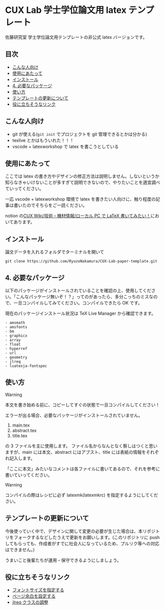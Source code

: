 # CUX Lab 学士学位論文用 latex テンプレート <!-- omit in toc -->

佐藤研究室 学士学位論文用テンプレートの非公式 latex バージョンです。

## 目次 <!-- omit in toc -->

- [こんな人向け](#こんな人向け)
- [使用にあたって](#使用にあたって)
- [インストール](#インストール)
- [4. 必要なパッケージ](#4-必要なパッケージ)
- [使い方](#使い方)
- [テンプレートの更新について](#テンプレートの更新について)
- [役に立ちそうなリンク](#役に立ちそうなリンク)

## こんな人向け

- git が使える(`git init` でプロジェクトを git 管理できるとかは分かる)
- texlive とかはもういれた！！！
- vscode + latexworkshop で latex を書こうとしている

## 使用にあたって

ここでは latex の書き方やデザインの修正方法は説明しません。しないというか知らなきゃいけないことが多すぎて説明できないので、やりたいことを適宜調べていってください。

一応 vscode + latexworkshop 環境で latex を書きたい人向けに、触り程度の記事は書いたのでそちらをご一読ください。

notion の[CUX Wiki/技術・機材情報/ローカル PC で LaTeX 書いてみたい！](https://www.notion.so/cuxlab/PC-LaTeX-aad9c79ff043471e847d4ea93e7b4d1f?pvs=4)においてあります。

## インストール

論文データを入れるフォルダでターミナルを開いて

```
git clone https://github.com/RyuzoNakamura/CUX-Lab-paper-template.git
```

## 4. 必要なパッケージ

以下のパッケージがインストールされていることを確認の上、使用してください。「こんなパッケージ無いぞ！？」ってのがあったら、多分こっちのミスなので、一旦コンパイルしてみてください。コンパイルできたら OK です。

現在のパッケージインストール状況は TeX Live Manager から確認できます。

```
- amsmath
- amsfonts
- bm
- graphicx
- array
- float
- hyperref
- url
- geometry
- jlreq
- luatexja-fontspec
```

## 使い方

> [!WARNING]
> 本文を書き始める前に、コピーしてすぐの状態で一旦コンパイルしてください！
>
> エラーが出る場合、必要なパッケージがインストールされていません。

1. main.tex
2. abstract.tex
3. title.tex

の 3 ファイルを主に使用します。
ファイル名からなんとなく察しはつくと思いますが、main には本文、abstract にはアブスト、title には表紙の情報をそれぞれ記入します。

「ここに本文」みたいなコメントは各ファイルに書いてあるので、それを参考に書いていってください。

> [!WARNING]
> コンパイルの際はレシピに必ず latexmk(latexmkrc) を指定するようにしてください。

## テンプレートの更新について

今後使っていく中で、デザインに関して変更の必要が生じた場合は、本リポジトリをフォークするなどしたうえで更新をお願いします。(このリポジトリに push してもらっても、作成者がすでに社会人になっているため、プルリク等への対応はできません。)

うまいこと後輩たちが運用・保守できるようにしましょう。

## 役に立ちそうなリンク

- [フォントサイズを指定する](https://mathlandscape.com/latex-size/)
- [ページ余白を設定する](https://mathlandscape.com/latex-margin/)
- [jlreq クラスの調整](https://scrapbox.io/issac-37765679/%E2%9C%85jlreq%E3%82%AF%E3%83%A9%E3%82%B9%E3%81%A7%E3%81%AE%E5%85%A8%E4%BD%93%E3%81%AEfontsize%E3%82%92%E5%A4%89%E6%9B%B4%E3%81%97%E3%81%9F%E3%81%84)
